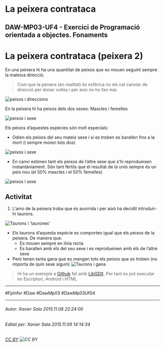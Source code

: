 # La peixera contrataca
## DAW-MP03-UF4 - Exercici de Programació orientada a objectes. Fonaments
La peixera contrataca (peixera 2)
=========================
En una peixera hi ha una quantitat de peixos que es mouen seguint sempre la mateixa direcció.

> Com que la peixera (en realitat) és esfèrica no els cal canviar de direcció per donar voltes i per això no ho fan mai.


![peixos i direccions](https://raw.githubusercontent.com/utrescu/una_nova_peixera/master/README/peixos1.png "direccions dels peixos")

En la peixera hi ha peixos dels dos sexes: Mascles i femelles

![peixos i sexe](https://raw.githubusercontent.com/utrescu/una_nova_peixera/master/README/peixos2.png "sexe")

Els peixos d’aquestes espècies són molt especials:

* Odien els peixos del seu mateix sexe i si es troben es barallen fins a la mort (i sempre moren tots dos)

![peixos i sexe](https://raw.githubusercontent.com/utrescu/una_nova_peixera/master/README/peixos3.png "sexe")

* En canvi estimen tant els peixos de l’altre sexe que s’hi reprodueixen instantàniament.
Són tant fèrtils que el resultat de la unió sempre és un peix nou (el 50% mascles  i el 50% femelles)

![peixos i sexe](https://raw.githubusercontent.com/utrescu/una_nova_peixera/master/README/peixos4.png "sexe")

Activitat
-------------------
1. L’amo de la peixera troba que és avorrida i per això ha decidit introduir-hi taurons.

![Taurons i 'taurones'](https://raw.githubusercontent.com/utrescu/una_nova_peixera/master/README/peixos5.png "sexe dels taurons")

* Els taurons d’aquesta espècie es comporten igual que els peixos de la peixera. De manera que:
    * Es mouen sempre en línia recta
    * Es barallen amb els del seu sexe i es reprodueixen amb els de l’altre sexe
* Però tenen tanta gana que es mengen tots els peixos que es troben (no importa de quin sexe siguin)
![Taurons i gana](https://raw.githubusercontent.com/utrescu/una_nova_peixera/master/README/peixos6.png "La gana dels taurons")

> Hi ha un exemple a [Github](https://github.com/utrescu/una_nova_peixera/tree/taurons) fet amb [LibGDX](https://libgdx.badlogicgames.com/). Per tant es pot executar en Escriptori, Android i HTML 


---

#FpInfor #Daw #DawMp03 #DawMp03Uf04

---

###### Autor: Xavier Sala 2015.11.08 22:24:00
###### Editat per: Xavier Sala 2015.11.09 14:14:34
###### [CC BY](https://creativecommons.org/licenses/by/4.0/) ![CC BY](https://licensebuttons.net/l/by/3.0/80x15.png)
